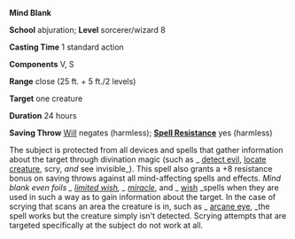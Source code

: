  **Mind Blank**

**School** abjuration; **Level** sorcerer/wizard 8

**Casting Time** 1 standard action

**Components** V, S

**Range** close (25 ft. + 5 ft./2 levels)

**Target** one creature

**Duration** 24 hours

**Saving Throw** [Will](../combat.html#_will) negates (harmless); **[Spell Resistance](../glossary.html#_spell-resistance)** yes (harmless)

The subject is protected from all devices and spells that gather information about the target through divination magic (such as _ [detect evil](detectEvil.html#_detect-evil), [locate creature](locateCreature.html#_locate-creature), scry, _and_ see invisible_). This spell also grants a +8 resistance bonus on saving throws against all mind-affecting spells and effects. _Mind blank _even foils _ [limited wish](limitedWish.html#_limited-wish)_, _ [miracle](miracle.html#_miracle)_, and _ [wish](wish.html#_wish) _spells when they are used in such a way as to gain information about the target. In the case of scrying that scans an area the creature is in, such as _ [arcane eye](arcaneEye.html#_arcane-eye), _the spell works but the creature simply isn't detected. Scrying attempts that are targeted specifically at the subject do not work at all.

